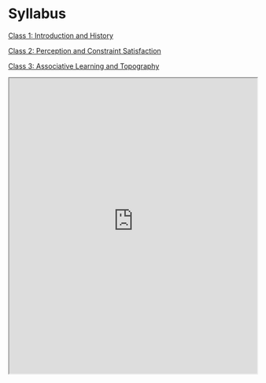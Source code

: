 # Syllabus

[Class 1: Introduction and History](Class%201/index.md)

[Class 2: Perception and Constraint Satisfaction](Class%202/index.md)

[Class 3: Associative Learning and Topography](Class%203/index.md)


<iframe src="https://princetonuniversity.github.io/NEU-PSY-502/_static/pdf/syllabus-draft.pdf" width="100%" height="600px"></iframe>